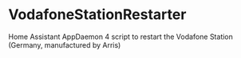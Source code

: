 # VodafoneStationRestarter
Home Assistant AppDaemon 4 script to restart the Vodafone Station (Germany, manufactured by Arris)
